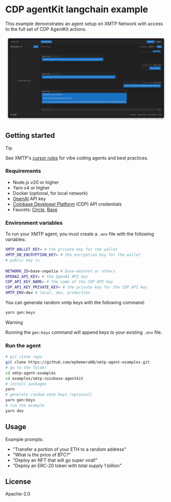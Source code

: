# CDP agentKit langchain example

This example demonstrates an agent setup on XMTP Network with access to the full set of CDP AgentKit actions.

![](./screenshot.png)

## Getting started

> [!TIP]
> See XMTP's [cursor rules](/.cursor/README.md) for vibe coding agents and best practices.

### Requirements

- Node.js v20 or higher
- Yarn v4 or higher
- Docker (optional, for local network)
- [OpenAI](https://platform.openai.com/api-keys) API key
- [Coinbase Developer Platform](https://portal.cdp.coinbase.com) (CDP) API credentials
- Faucets: [Circle](https://faucet.circle.com), [Base](https://portal.cdp.coinbase.com/products/faucet)

### Environment variables

To run your XMTP agent, you must create a `.env` file with the following variables:

```bash
XMTP_WALLET_KEY= # the private key for the wallet
XMTP_DB_ENCRYPTION_KEY= # the encryption key for the wallet
# public key is

NETWORK_ID=base-sepolia # base-mainnet or others
OPENAI_API_KEY= # the OpenAI API key
CDP_API_KEY_NAME= # the name of the CDP API key
CDP_API_KEY_PRIVATE_KEY= # the private key for the CDP API key
XMTP_ENV=dev # local, dev, production
```

You can generate random xmtp keys with the following command:

```bash
yarn gen:keys
```

> [!WARNING]
> Running the `gen:keys` command will append keys to your existing `.env` file.

### Run the agent

```bash
# git clone repo
git clone https://github.com/ephemeraHQ/xmtp-agent-examples.git
# go to the folder
cd xmtp-agent-examples
cd examples/xmtp-coinbase-agentkit
# install packages
yarn
# generate random xmtp keys (optional)
yarn gen:keys
# run the example
yarn dev
```

## Usage

Example prompts:

- "Transfer a portion of your ETH to a random address"
- "What is the price of BTC?"
- "Deploy an NFT that will go super viral!"
- "Deploy an ERC-20 token with total supply 1 billion"

## License

Apache-2.0
